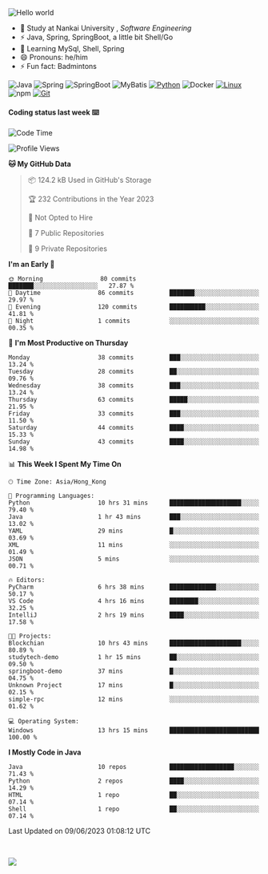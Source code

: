 

<img src="https://raw.githubusercontent.com/sagar-viradiya/sagar-viradiya/master/resources/banner.png" alt="Hello world">


<br/>


- 🍻  Study at Nankai University , _Software Engineering_
- ⚡  Java, Spring, SpringBoot, a little bit Shell/Go
- 🌱 Learning MySql, Shell, Spring
- 😄 Pronouns: he/him
- ⚡ Fun fact: Badmintons

![Java](https://img.shields.io/badge/-Java-007396?style=flat-square&logo=java&logoColor=ffffff)
![Spring](https://img.shields.io/badge/-Spring-green)
![SpringBoot](https://img.shields.io/badge/-SpringBoot-green)
![MyBatis](https://img.shields.io/badge/-MyBatis-yellowgreen)
[![Python](https://img.shields.io/badge/-Python-3776AB?style=flat-square&logo=python&logoColor=ffffff)](https://www.python.org/)
![Docker](https://img.shields.io/badge/Docker-2496ED?style=flat-square&logo=docker&logoColor=ffffff)
[![Linux](https://img.shields.io/badge/-Linux-333333?style=flat-square&logo=linux&logoColor=white)](https://www.linuxfoundation.org/)
![npm](https://img.shields.io/badge/-NPM-CB3837?style=flat-square&logo=npm&logoColor=white)
[![Git](https://img.shields.io/badge/-Git-f05032?style=flat-square&logo=git&logoColor=white)](https://git-scm.com/)

#### Coding status last week ⌨️

<!--START_SECTION:waka-->
![Code Time](http://img.shields.io/badge/Code%20Time-210%20hrs%2018%20mins-blue)

![Profile Views](http://img.shields.io/badge/Profile%20Views-0-blue)

**🐱 My GitHub Data** 

> 📦 124.2 kB Used in GitHub's Storage 
 > 
> 🏆 232 Contributions in the Year 2023
 > 
> 🚫 Not Opted to Hire
 > 
> 📜 7 Public Repositories 
 > 
> 🔑 9 Private Repositories 
 > 
**I'm an Early 🐤** 

```text
🌞 Morning                80 commits          ███████░░░░░░░░░░░░░░░░░░   27.87 % 
🌆 Daytime                86 commits          ███████░░░░░░░░░░░░░░░░░░   29.97 % 
🌃 Evening                120 commits         ██████████░░░░░░░░░░░░░░░   41.81 % 
🌙 Night                  1 commits           ░░░░░░░░░░░░░░░░░░░░░░░░░   00.35 % 
```
📅 **I'm Most Productive on Thursday** 

```text
Monday                   38 commits          ███░░░░░░░░░░░░░░░░░░░░░░   13.24 % 
Tuesday                  28 commits          ██░░░░░░░░░░░░░░░░░░░░░░░   09.76 % 
Wednesday                38 commits          ███░░░░░░░░░░░░░░░░░░░░░░   13.24 % 
Thursday                 63 commits          █████░░░░░░░░░░░░░░░░░░░░   21.95 % 
Friday                   33 commits          ███░░░░░░░░░░░░░░░░░░░░░░   11.50 % 
Saturday                 44 commits          ████░░░░░░░░░░░░░░░░░░░░░   15.33 % 
Sunday                   43 commits          ████░░░░░░░░░░░░░░░░░░░░░   14.98 % 
```


📊 **This Week I Spent My Time On** 

```text
🕑︎ Time Zone: Asia/Hong_Kong

💬 Programming Languages: 
Python                   10 hrs 31 mins      ████████████████████░░░░░   79.40 % 
Java                     1 hr 43 mins        ███░░░░░░░░░░░░░░░░░░░░░░   13.02 % 
YAML                     29 mins             █░░░░░░░░░░░░░░░░░░░░░░░░   03.69 % 
XML                      11 mins             ░░░░░░░░░░░░░░░░░░░░░░░░░   01.49 % 
JSON                     5 mins              ░░░░░░░░░░░░░░░░░░░░░░░░░   00.71 % 

🔥 Editors: 
PyCharm                  6 hrs 38 mins       █████████████░░░░░░░░░░░░   50.17 % 
VS Code                  4 hrs 16 mins       ████████░░░░░░░░░░░░░░░░░   32.25 % 
IntelliJ                 2 hrs 19 mins       ████░░░░░░░░░░░░░░░░░░░░░   17.58 % 

🐱‍💻 Projects: 
Blockchian               10 hrs 43 mins      ████████████████████░░░░░   80.89 % 
studytech-demo           1 hr 15 mins        ██░░░░░░░░░░░░░░░░░░░░░░░   09.50 % 
springboot-demo          37 mins             █░░░░░░░░░░░░░░░░░░░░░░░░   04.75 % 
Unknown Project          17 mins             █░░░░░░░░░░░░░░░░░░░░░░░░   02.15 % 
simple-rpc               12 mins             ░░░░░░░░░░░░░░░░░░░░░░░░░   01.62 % 

💻 Operating System: 
Windows                  13 hrs 15 mins      █████████████████████████   100.00 % 
```

**I Mostly Code in Java** 

```text
Java                     10 repos            ██████████████████░░░░░░░   71.43 % 
Python                   2 repos             ████░░░░░░░░░░░░░░░░░░░░░   14.29 % 
HTML                     1 repo              ██░░░░░░░░░░░░░░░░░░░░░░░   07.14 % 
Shell                    1 repo              ██░░░░░░░░░░░░░░░░░░░░░░░   07.14 % 
```




 Last Updated on 09/06/2023 01:08:12 UTC
<!--END_SECTION:waka-->

<br/>

![](https://github-profile-trophy.vercel.app/?username=quincysky&column=7)







